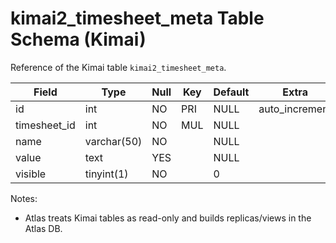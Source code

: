 # kimai2_timesheet_meta Table Schema (Kimai)

Reference of the Kimai table `kimai2_timesheet_meta`.

| Field | Type | Null | Key | Default | Extra |
|-------|------|------|-----|---------|-------|
| id | int | NO | PRI | NULL | auto_increment |
| timesheet_id | int | NO | MUL | NULL |  |
| name | varchar(50) | NO |  | NULL |  |
| value | text | YES |  | NULL |  |
| visible | tinyint(1) | NO |  | 0 |  |

Notes:
- Atlas treats Kimai tables as read-only and builds replicas/views in the Atlas DB.

